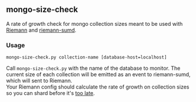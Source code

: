 ## mongo-size-check

A rate of growth check for mongo collection sizes
meant to be used with [Riemann](https://github.com/aphyr/riemann)
and [riemann-sumd](https://github.com/bmhatfield/riemann-sumd).

### Usage

`mongo-size-check.py collection-name [database-host=localhost]`

Call `mongo-size-check.py` with the name of the database to monitor.
The current size of each collection will be emitted as an event to riemann-sumd, which will sent to Riemann.  
Your Riemann config should calculate the rate of growth on collection sizes so you can shard before it's
[too late](http://docs.mongodb.org/manual/reference/limits/#Sharding%20Existing%20Collection%20Data%20Size).
